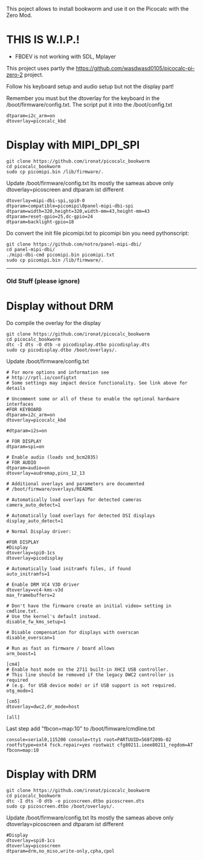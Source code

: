 

This poject allows to install bookworm and use it on the Picocalc with the Zero Mod.

# THIS IS W.I.P.!

* FBDEV is not working with SDL, Mplayer


This project uses partly the https://github.com/wasdwasd0105/picocalc-pi-zero-2 project.

Follow his keyboard setup and audio setup but not the display part!

Remember you must but the dtoverlay for the keyboard in the /boot/firmware/config.txt. The script put it into the /boot/config.txt
```
dtparam=i2c_arm=on
dtoverlay=picocalc_kbd
```

# Display with MIPI_DPI_SPI
```
git clone https://github.com/ironat/picocalc_bookworm
cd picocalc_bookworm
sudo cp picomipi.bin /lib/firmware/.
```
Update /boot/firmware/config.txt Its mostly the sameas above only dtoverlay=picoscreen and dtparam ist different
```
dtoverlay=mipi-dbi-spi,spi0-0
dtparam=compatible=picomipi\0panel-mipi-dbi-spi
dtparam=width=320,height=320,width-mm=43,height-mm=43
dtparam=reset-gpio=25,dc-gpio=24
dtparam=backlight-gpio=18
```
Do convert the init file picomipi.txt to picomipi bin you need pythonscript:
```
git clone https://github.com/notro/panel-mipi-dbi/
cd panel-mipi-dbi/
./mipi-dbi-cmd picomipi.bin picomipi.txt
sudo cp picomipi.bin /lib/firmware/.
```
----------------------------------------
### Old Stuff (please ignore)

# Display without DRM
Do compile the overlay for the display

```
git clone https://github.com/ironat/picocalc_bookworm
cd picocalc_bookworm
dtc -I dts -O dtb -o picodisplay.dtbo picodisplay.dts
sudo cp picodisplay.dtbo /boot/overlays/.
```
Update /boot/firmware/config.txt

```
# For more options and information see
# http://rptl.io/configtxt
# Some settings may impact device functionality. See link above for details

# Uncomment some or all of these to enable the optional hardware interfaces
#FOR KEYBOARD
dtparam=i2c_arm=on
dtoverlay=picocalc_kbd

#dtparam=i2s=on

# FOR DISPLAY
dtparam=spi=on

# Enable audio (loads snd_bcm2835)
# FOR AUDIO
dtparam=audio=on
dtoverlay=audremap,pins_12_13

# Additional overlays and parameters are documented
# /boot/firmware/overlays/README

# Automatically load overlays for detected cameras
camera_auto_detect=1

# Automatically load overlays for detected DSI displays
display_auto_detect=1

# Normal Display driver:

#FOR DISPLAY
#Display
dtoverlay=spi0-1cs
dtoverlay=picodisplay

# Automatically load initramfs files, if found
auto_initramfs=1

# Enable DRM VC4 V3D driver
dtoverlay=vc4-kms-v3d
max_framebuffers=2

# Don't have the firmware create an initial video= setting in cmdline.txt.
# Use the kernel's default instead.
disable_fw_kms_setup=1

# Disable compensation for displays with overscan
disable_overscan=1

# Run as fast as firmware / board allows
arm_boost=1

[cm4]
# Enable host mode on the 2711 built-in XHCI USB controller.
# This line should be removed if the legacy DWC2 controller is required
# (e.g. for USB device mode) or if USB support is not required.
otg_mode=1

[cm5]
dtoverlay=dwc2,dr_mode=host

[all]
```

Last step add "fbcon=map:10" to /boot/fimware/cmdline.txt

```
console=serial0,115200 console=tty1 root=PARTUUID=568f209b-02 rootfstype=ext4 fsck.repair=yes rootwait cfg80211.ieee80211_regdom=AT fbcon=map:10
```
# Display with DRM

```
git clone https://github.com/ironat/picocalc_bookworm
cd picocalc_bookworm
dtc -I dts -O dtb -o picoscreen.dtbo picoscreen.dts
sudo cp picoscreen.dtbo /boot/overlays/.
```
Update /boot/firmware/config.txt Its mostly the sameas above only dtoverlay=picoscreen and dtparam ist different
```
#Display
dtoverlay=spi0-1cs
dtoverlay=picoscreen
dtparam=drm,no_miso,write-only,cpha,cpol
```
